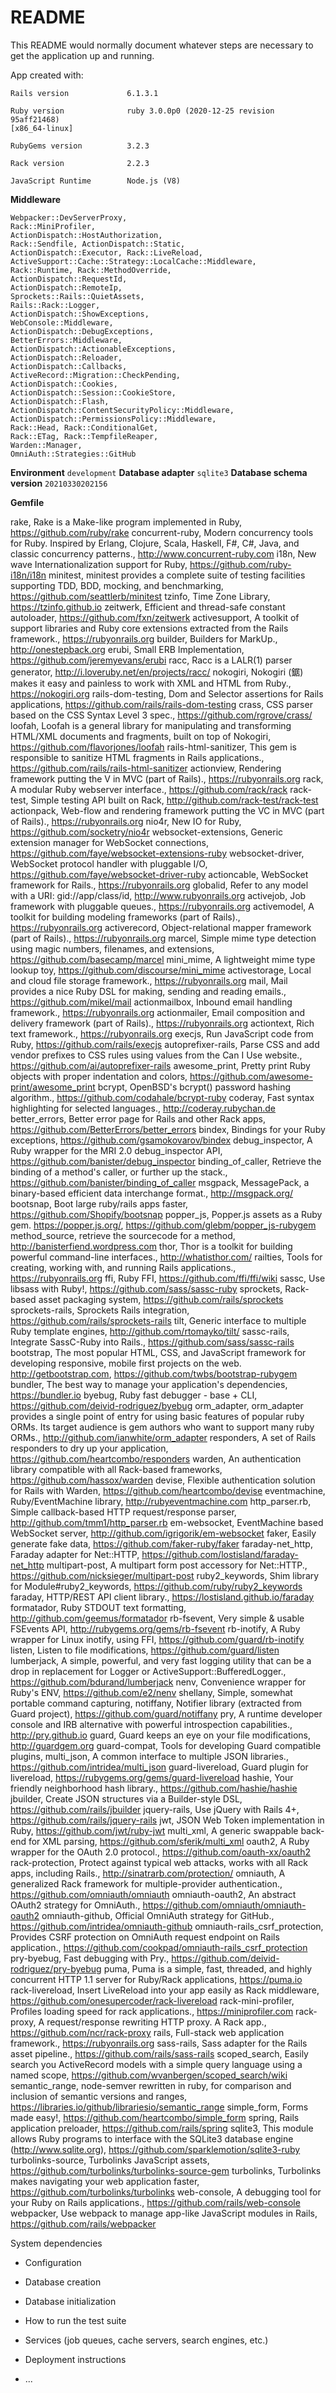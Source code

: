 # README

This README would normally document whatever steps are necessary to get the
application up and running.

App created with:

    Rails version             6.1.3.1
    
    Ruby version              ruby 3.0.0p0 (2020-12-25 revision 95aff21468) 
    [x86_64-linux]
    
    RubyGems version          3.2.3
    
    Rack version              2.2.3
    
    JavaScript Runtime        Node.js (V8)

**Middleware** 

    Webpacker::DevServerProxy,
    Rack::MiniProfiler, 
    ActionDispatch::HostAuthorization,
    Rack::Sendfile, ActionDispatch::Static,
    ActionDispatch::Executor, Rack::LiveReload, ActiveSupport::Cache::Strategy::LocalCache::Middleware,
    Rack::Runtime, Rack::MethodOverride,
    ActionDispatch::RequestId,
    ActionDispatch::RemoteIp,
    Sprockets::Rails::QuietAssets,
    Rails::Rack::Logger,
    ActionDispatch::ShowExceptions,
    WebConsole::Middleware, 
    ActionDispatch::DebugExceptions,
    BetterErrors::Middleware,
    ActionDispatch::ActionableExceptions,
    ActionDispatch::Reloader,
    ActionDispatch::Callbacks,
    ActiveRecord::Migration::CheckPending,
    ActionDispatch::Cookies,
    ActionDispatch::Session::CookieStore,
    ActionDispatch::Flash,
    ActionDispatch::ContentSecurityPolicy::Middleware, ActionDispatch::PermissionsPolicy::Middleware,
    Rack::Head, Rack::ConditionalGet,
    Rack::ETag, Rack::TempfileReaper,
    Warden::Manager,
    OmniAuth::Strategies::GitHub

**Environment**
               `development`
**Database adapter**
          `sqlite3`
**Database schema version** 
  `20210330202156`

**Gemfile**

rake, Rake is a Make-like program implemented in Ruby, https://github.com/ruby/rake
concurrent-ruby, Modern concurrency tools for Ruby. Inspired by Erlang, Clojure, Scala, Haskell, F#, C#, Java, and classic concurrency patterns., http://www.concurrent-ruby.com
i18n, New wave Internationalization support for Ruby, https://github.com/ruby-i18n/i18n
minitest, minitest provides a complete suite of testing facilities supporting TDD, BDD, mocking, and benchmarking, https://github.com/seattlerb/minitest
tzinfo, Time Zone Library, https://tzinfo.github.io
zeitwerk, Efficient and thread-safe constant autoloader, https://github.com/fxn/zeitwerk
activesupport, A toolkit of support libraries and Ruby core extensions extracted from the Rails framework., https://rubyonrails.org
builder, Builders for MarkUp., http://onestepback.org
erubi, Small ERB Implementation, https://github.com/jeremyevans/erubi
racc, Racc is a LALR(1) parser generator, http://i.loveruby.net/en/projects/racc/
nokogiri, Nokogiri (鋸) makes it easy and painless to work with XML and HTML from Ruby., https://nokogiri.org
rails-dom-testing, Dom and Selector assertions for Rails applications, https://github.com/rails/rails-dom-testing
crass, CSS parser based on the CSS Syntax Level 3 spec., https://github.com/rgrove/crass/
loofah, Loofah is a general library for manipulating and transforming HTML/XML documents and fragments, built on top of Nokogiri, https://github.com/flavorjones/loofah
rails-html-sanitizer, This gem is responsible to sanitize HTML fragments in Rails applications., https://github.com/rails/rails-html-sanitizer
actionview, Rendering framework putting the V in MVC (part of Rails)., https://rubyonrails.org
rack, A modular Ruby webserver interface., https://github.com/rack/rack
rack-test, Simple testing API built on Rack, http://github.com/rack-test/rack-test
actionpack, Web-flow and rendering framework putting the VC in MVC (part of Rails)., https://rubyonrails.org
nio4r, New IO for Ruby, https://github.com/socketry/nio4r
websocket-extensions, Generic extension manager for WebSocket connections, https://github.com/faye/websocket-extensions-ruby
websocket-driver, WebSocket protocol handler with pluggable I/O, https://github.com/faye/websocket-driver-ruby
actioncable, WebSocket framework for Rails., https://rubyonrails.org
globalid, Refer to any model with a URI: gid://app/class/id, http://www.rubyonrails.org
activejob, Job framework with pluggable queues., https://rubyonrails.org
activemodel, A toolkit for building modeling frameworks (part of Rails)., https://rubyonrails.org
activerecord, Object-relational mapper framework (part of Rails)., https://rubyonrails.org
marcel, Simple mime type detection using magic numbers, filenames, and extensions, https://github.com/basecamp/marcel
mini_mime, A lightweight mime type lookup toy, https://github.com/discourse/mini_mime
activestorage, Local and cloud file storage framework., https://rubyonrails.org
mail, Mail provides a nice Ruby DSL for making, sending and reading emails., https://github.com/mikel/mail
actionmailbox, Inbound email handling framework., https://rubyonrails.org
actionmailer, Email composition and delivery framework (part of Rails)., https://rubyonrails.org
actiontext, Rich text framework., https://rubyonrails.org
execjs, Run JavaScript code from Ruby, https://github.com/rails/execjs
autoprefixer-rails, Parse CSS and add vendor prefixes to CSS rules using values from the Can I Use website., https://github.com/ai/autoprefixer-rails
awesome_print, Pretty print Ruby objects with proper indentation and colors, https://github.com/awesome-print/awesome_print
bcrypt, OpenBSD's bcrypt() password hashing algorithm., https://github.com/codahale/bcrypt-ruby
coderay, Fast syntax highlighting for selected languages., http://coderay.rubychan.de
better_errors, Better error page for Rails and other Rack apps, https://github.com/BetterErrors/better_errors
bindex, Bindings for your Ruby exceptions, https://github.com/gsamokovarov/bindex
debug_inspector, A Ruby wrapper for the MRI 2.0 debug_inspector API, https://github.com/banister/debug_inspector
binding_of_caller, Retrieve the binding of a method's caller, or further up the stack., https://github.com/banister/binding_of_caller
msgpack, MessagePack, a binary-based efficient data interchange format., http://msgpack.org/
bootsnap, Boot large ruby/rails apps faster, https://github.com/Shopify/bootsnap
popper_js, Popper.js assets as a Ruby gem. https://popper.js.org/, https://github.com/glebm/popper_js-rubygem
method_source, retrieve the sourcecode for a method, http://banisterfiend.wordpress.com
thor, Thor is a toolkit for building powerful command-line interfaces., http://whatisthor.com/
railties, Tools for creating, working with, and running Rails applications., https://rubyonrails.org
ffi, Ruby FFI, https://github.com/ffi/ffi/wiki
sassc, Use libsass with Ruby!, https://github.com/sass/sassc-ruby
sprockets, Rack-based asset packaging system, https://github.com/rails/sprockets
sprockets-rails, Sprockets Rails integration, https://github.com/rails/sprockets-rails
tilt, Generic interface to multiple Ruby template engines, http://github.com/rtomayko/tilt/
sassc-rails, Integrate SassC-Ruby into Rails., https://github.com/sass/sassc-rails
bootstrap, The most popular HTML, CSS, and JavaScript framework for developing responsive, mobile first projects on the web. http://getbootstrap.com, https://github.com/twbs/bootstrap-rubygem
bundler, The best way to manage your application's dependencies, https://bundler.io
byebug, Ruby fast debugger - base + CLI, https://github.com/deivid-rodriguez/byebug
orm_adapter, orm_adapter provides a single point of entry for using basic features of popular ruby ORMs.  Its target audience is gem authors who want to support many ruby ORMs., http://github.com/ianwhite/orm_adapter
responders, A set of Rails responders to dry up your application, https://github.com/heartcombo/responders
warden, An authentication library compatible with all Rack-based frameworks, https://github.com/hassox/warden
devise, Flexible authentication solution for Rails with Warden, https://github.com/heartcombo/devise
eventmachine, Ruby/EventMachine library, http://rubyeventmachine.com
http_parser.rb, Simple callback-based HTTP request/response parser, http://github.com/tmm1/http_parser.rb
em-websocket, EventMachine based WebSocket server, http://github.com/igrigorik/em-websocket
faker, Easily generate fake data, https://github.com/faker-ruby/faker
faraday-net_http, Faraday adapter for Net::HTTP, https://github.com/lostisland/faraday-net_http
multipart-post, A multipart form post accessory for Net::HTTP., https://github.com/nicksieger/multipart-post
ruby2_keywords, Shim library for Module#ruby2_keywords, https://github.com/ruby/ruby2_keywords
faraday, HTTP/REST API client library., https://lostisland.github.io/faraday
formatador, Ruby STDOUT text formatting, http://github.com/geemus/formatador
rb-fsevent, Very simple & usable FSEvents API, http://rubygems.org/gems/rb-fsevent
rb-inotify, A Ruby wrapper for Linux inotify, using FFI, https://github.com/guard/rb-inotify
listen, Listen to file modifications, https://github.com/guard/listen
lumberjack, A simple, powerful, and very fast logging utility that can be a drop in replacement for Logger or ActiveSupport::BufferedLogger., https://github.com/bdurand/lumberjack
nenv, Convenience wrapper for Ruby's ENV, https://github.com/e2/nenv
shellany, Simple, somewhat portable command capturing, 
notiffany, Notifier library (extracted from Guard project), https://github.com/guard/notiffany
pry, A runtime developer console and IRB alternative with powerful introspection capabilities., http://pry.github.io
guard, Guard keeps an eye on your file modifications, http://guardgem.org
guard-compat, Tools for developing Guard compatible plugins, 
multi_json, A common interface to multiple JSON libraries., https://github.com/intridea/multi_json
guard-livereload, Guard plugin for livereload, https://rubygems.org/gems/guard-livereload
hashie, Your friendly neighborhood hash library., https://github.com/hashie/hashie
jbuilder, Create JSON structures via a Builder-style DSL, https://github.com/rails/jbuilder
jquery-rails, Use jQuery with Rails 4+, https://github.com/rails/jquery-rails
jwt, JSON Web Token implementation in Ruby, https://github.com/jwt/ruby-jwt
multi_xml, A generic swappable back-end for XML parsing, https://github.com/sferik/multi_xml
oauth2, A Ruby wrapper for the OAuth 2.0 protocol., https://github.com/oauth-xx/oauth2
rack-protection, Protect against typical web attacks, works with all Rack apps, including Rails., http://sinatrarb.com/protection/
omniauth, A generalized Rack framework for multiple-provider authentication., https://github.com/omniauth/omniauth
omniauth-oauth2, An abstract OAuth2 strategy for OmniAuth., https://github.com/omniauth/omniauth-oauth2
omniauth-github, Official OmniAuth strategy for GitHub., https://github.com/intridea/omniauth-github
omniauth-rails_csrf_protection, Provides CSRF protection on OmniAuth request endpoint on Rails application., https://github.com/cookpad/omniauth-rails_csrf_protection
pry-byebug, Fast debugging with Pry., https://github.com/deivid-rodriguez/pry-byebug
puma, Puma is a simple, fast, threaded, and highly concurrent HTTP 1.1 server for Ruby/Rack applications, https://puma.io
rack-livereload, Insert LiveReload into your app easily as Rack middleware, https://github.com/onesupercoder/rack-livereload
rack-mini-profiler, Profiles loading speed for rack applications., https://miniprofiler.com
rack-proxy, A request/response rewriting HTTP proxy. A Rack app., https://github.com/ncr/rack-proxy
rails, Full-stack web application framework., https://rubyonrails.org
sass-rails, Sass adapter for the Rails asset pipeline., https://github.com/rails/sass-rails
scoped_search, Easily search you ActiveRecord models with a simple query language using a named scope, https://github.com/wvanbergen/scoped_search/wiki
semantic_range, node-semver rewritten in ruby, for comparison and inclusion of semantic versions and ranges, https://libraries.io/github/librariesio/semantic_range
simple_form, Forms made easy!, https://github.com/heartcombo/simple_form
spring, Rails application preloader, https://github.com/rails/spring
sqlite3, This module allows Ruby programs to interface with the SQLite3 database engine (http://www.sqlite.org), https://github.com/sparklemotion/sqlite3-ruby
turbolinks-source, Turbolinks JavaScript assets, https://github.com/turbolinks/turbolinks-source-gem
turbolinks, Turbolinks makes navigating your web application faster, https://github.com/turbolinks/turbolinks
web-console, A debugging tool for your Ruby on Rails applications., https://github.com/rails/web-console
webpacker, Use webpack to manage app-like JavaScript modules in Rails, https://github.com/rails/webpacker

System dependencies

* Configuration

* Database creation

* Database initialization

* How to run the test suite

* Services (job queues, cache servers, search engines, etc.)

* Deployment instructions

* ...

<!--stackedit_data:
eyJoaXN0b3J5IjpbMTM4MjE3NzcxMiw3NTU4NTA3MywtNjU0Nz
Y4Nzg1XX0=
-->